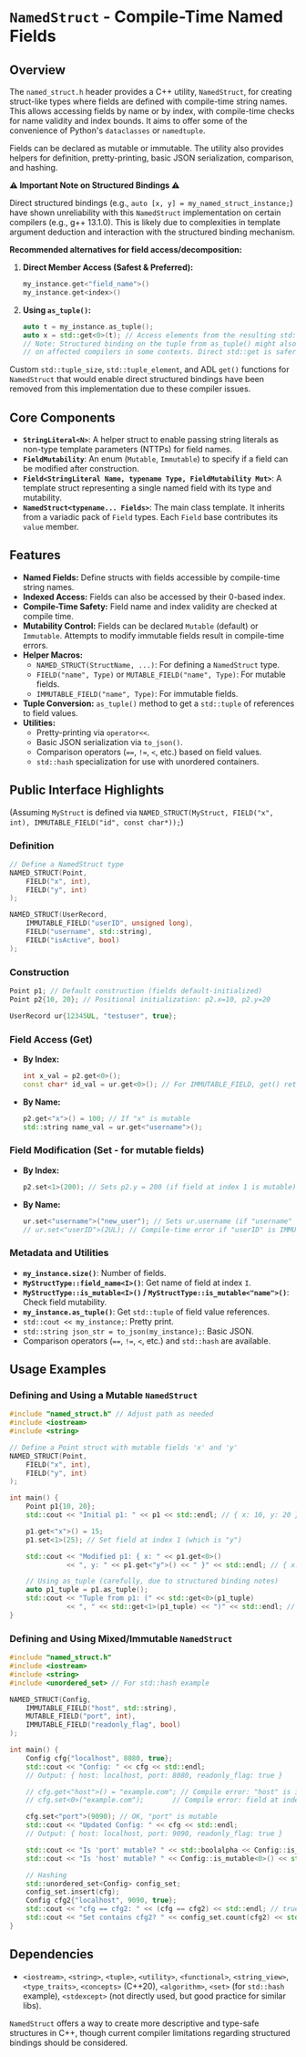 # `NamedStruct` - Compile-Time Named Fields

## Overview

The `named_struct.h` header provides a C++ utility, `NamedStruct`, for creating struct-like types where fields are defined with compile-time string names. This allows accessing fields by name or by index, with compile-time checks for name validity and index bounds. It aims to offer some of the convenience of Python's `dataclasses` or `namedtuple`.

Fields can be declared as mutable or immutable. The utility also provides helpers for definition, pretty-printing, basic JSON serialization, comparison, and hashing.

**⚠️ Important Note on Structured Bindings ⚠️**

Direct structured bindings (e.g., `auto [x, y] = my_named_struct_instance;`) have shown unreliability with this `NamedStruct` implementation on certain compilers (e.g., g++ 13.1.0). This is likely due to complexities in template argument deduction and interaction with the structured binding mechanism.

**Recommended alternatives for field access/decomposition:**
1.  **Direct Member Access (Safest & Preferred):**
    ```cpp
    my_instance.get<"field_name">()
    my_instance.get<index>()
    ```
2.  **Using `as_tuple()`:**
    ```cpp
    auto t = my_instance.as_tuple();
    auto x = std::get<0>(t); // Access elements from the resulting std::tuple
    // Note: Structured binding on the tuple from as_tuple() might also face issues
    // on affected compilers in some contexts. Direct std::get is safer.
    ```
Custom `std::tuple_size`, `std::tuple_element`, and ADL `get()` functions for `NamedStruct` that would enable direct structured bindings have been removed from this implementation due to these compiler issues.

## Core Components

-   **`StringLiteral<N>`**: A helper struct to enable passing string literals as non-type template parameters (NTTPs) for field names.
-   **`FieldMutability`**: An enum (`Mutable`, `Immutable`) to specify if a field can be modified after construction.
-   **`Field<StringLiteral Name, typename Type, FieldMutability Mut>`**: A template struct representing a single named field with its type and mutability.
-   **`NamedStruct<typename... Fields>`**: The main class template. It inherits from a variadic pack of `Field` types. Each `Field` base contributes its `value` member.

## Features

-   **Named Fields:** Define structs with fields accessible by compile-time string names.
-   **Indexed Access:** Fields can also be accessed by their 0-based index.
-   **Compile-Time Safety:** Field name and index validity are checked at compile time.
-   **Mutability Control:** Fields can be declared `Mutable` (default) or `Immutable`. Attempts to modify immutable fields result in compile-time errors.
-   **Helper Macros:**
    -   `NAMED_STRUCT(StructName, ...)`: For defining a `NamedStruct` type.
    -   `FIELD("name", Type)` or `MUTABLE_FIELD("name", Type)`: For mutable fields.
    -   `IMMUTABLE_FIELD("name", Type)`: For immutable fields.
-   **Tuple Conversion:** `as_tuple()` method to get a `std::tuple` of references to field values.
-   **Utilities:**
    -   Pretty-printing via `operator<<`.
    -   Basic JSON serialization via `to_json()`.
    -   Comparison operators (`==`, `!=`, `<`, etc.) based on field values.
    -   `std::hash` specialization for use with unordered containers.

## Public Interface Highlights

(Assuming `MyStruct` is defined via `NAMED_STRUCT(MyStruct, FIELD("x", int), IMMUTABLE_FIELD("id", const char*));`)

### Definition
```cpp
// Define a NamedStruct type
NAMED_STRUCT(Point,
    FIELD("x", int),
    FIELD("y", int)
);

NAMED_STRUCT(UserRecord,
    IMMUTABLE_FIELD("userID", unsigned long),
    FIELD("username", std::string),
    FIELD("isActive", bool)
);
```

### Construction
```cpp
Point p1; // Default construction (fields default-initialized)
Point p2{10, 20}; // Positional initialization: p2.x=10, p2.y=20

UserRecord ur{12345UL, "testuser", true};
```

### Field Access (Get)
-   **By Index:**
    ```cpp
    int x_val = p2.get<0>();
    const char* id_val = ur.get<0>(); // For IMMUTABLE_FIELD, get() returns const ref
    ```
-   **By Name:**
    ```cpp
    p2.get<"x">() = 100; // If "x" is mutable
    std::string name_val = ur.get<"username">();
    ```

### Field Modification (Set - for mutable fields)
-   **By Index:**
    ```cpp
    p2.set<1>(200); // Sets p2.y = 200 (if field at index 1 is mutable)
    ```
-   **By Name:**
    ```cpp
    ur.set<"username">("new_user"); // Sets ur.username (if "username" is mutable)
    // ur.set<"userID">(2UL); // Compile-time error if "userID" is IMMUTABLE_FIELD
    ```

### Metadata and Utilities
-   **`my_instance.size()`**: Number of fields.
-   **`MyStructType::field_name<I>()`**: Get name of field at index `I`.
-   **`MyStructType::is_mutable<I>()` / `MyStructType::is_mutable<"name">()`**: Check field mutability.
-   **`my_instance.as_tuple()`**: Get `std::tuple` of field value references.
-   `std::cout << my_instance;`: Pretty print.
-   `std::string json_str = to_json(my_instance);`: Basic JSON.
-   Comparison operators (`==`, `!=`, `<`, etc.) and `std::hash` are available.

## Usage Examples

### Defining and Using a Mutable `NamedStruct`

```cpp
#include "named_struct.h" // Adjust path as needed
#include <iostream>
#include <string>

// Define a Point struct with mutable fields 'x' and 'y'
NAMED_STRUCT(Point,
    FIELD("x", int),
    FIELD("y", int)
);

int main() {
    Point p1{10, 20};
    std::cout << "Initial p1: " << p1 << std::endl; // { x: 10, y: 20 }

    p1.get<"x">() = 15;
    p1.set<1>(25); // Set field at index 1 (which is "y")

    std::cout << "Modified p1: { x: " << p1.get<0>()
              << ", y: " << p1.get<"y">() << " }" << std::endl; // { x: 15, y: 25 }

    // Using as_tuple (carefully, due to structured binding notes)
    auto p1_tuple = p1.as_tuple();
    std::cout << "Tuple from p1: (" << std::get<0>(p1_tuple)
              << ", " << std::get<1>(p1_tuple) << ")" << std::endl; // (15, 25)
}
```

### Defining and Using Mixed/Immutable `NamedStruct`

```cpp
#include "named_struct.h"
#include <iostream>
#include <string>
#include <unordered_set> // For std::hash example

NAMED_STRUCT(Config,
    IMMUTABLE_FIELD("host", std::string),
    MUTABLE_FIELD("port", int),
    IMMUTABLE_FIELD("readonly_flag", bool)
);

int main() {
    Config cfg{"localhost", 8080, true};
    std::cout << "Config: " << cfg << std::endl;
    // Output: { host: localhost, port: 8080, readonly_flag: true }

    // cfg.get<"host">() = "example.com"; // Compile error: "host" is immutable
    // cfg.set<0>("example.com");       // Compile error: field at index 0 ("host") is immutable

    cfg.set<"port">(9090); // OK, "port" is mutable
    std::cout << "Updated Config: " << cfg << std::endl;
    // Output: { host: localhost, port: 9090, readonly_flag: true }

    std::cout << "Is 'port' mutable? " << std::boolalpha << Config::is_mutable<"port">() << std::endl; // true
    std::cout << "Is 'host' mutable? " << Config::is_mutable<0>() << std::endl; // false

    // Hashing
    std::unordered_set<Config> config_set;
    config_set.insert(cfg);
    Config cfg2{"localhost", 9090, true};
    std::cout << "cfg == cfg2: " << (cfg == cfg2) << std::endl; // true
    std::cout << "Set contains cfg2? " << config_set.count(cfg2) << std::endl; // 1
}
```

## Dependencies
- `<iostream>`, `<string>`, `<tuple>`, `<utility>`, `<functional>`, `<string_view>`, `<type_traits>`, `<concepts>` (C++20), `<algorithm>`, `<set>` (for `std::hash` example), `<stdexcept>` (not directly used, but good practice for similar libs).

`NamedStruct` offers a way to create more descriptive and type-safe structures in C++, though current compiler limitations regarding structured bindings should be considered.

